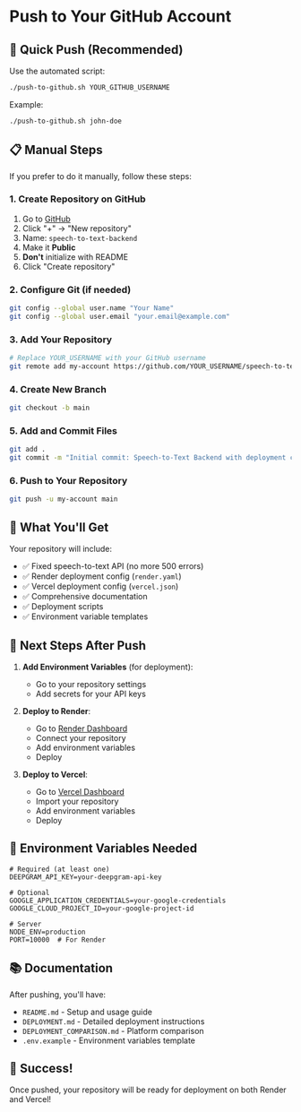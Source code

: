 # Push to Your GitHub Account

## 🚀 Quick Push (Recommended)

Use the automated script:
```bash
./push-to-github.sh YOUR_GITHUB_USERNAME
```

Example:
```bash
./push-to-github.sh john-doe
```

## 📋 Manual Steps

If you prefer to do it manually, follow these steps:

### 1. Create Repository on GitHub
1. Go to [GitHub](https://github.com)
2. Click "+" → "New repository"
3. Name: `speech-to-text-backend`
4. Make it **Public**
5. **Don't** initialize with README
6. Click "Create repository"

### 2. Configure Git (if needed)
```bash
git config --global user.name "Your Name"
git config --global user.email "your.email@example.com"
```

### 3. Add Your Repository
```bash
# Replace YOUR_USERNAME with your GitHub username
git remote add my-account https://github.com/YOUR_USERNAME/speech-to-text-backend.git
```

### 4. Create New Branch
```bash
git checkout -b main
```

### 5. Add and Commit Files
```bash
git add .
git commit -m "Initial commit: Speech-to-Text Backend with deployment configs"
```

### 6. Push to Your Repository
```bash
git push -u my-account main
```

## 🎯 What You'll Get

Your repository will include:
- ✅ Fixed speech-to-text API (no more 500 errors)
- ✅ Render deployment config (`render.yaml`)
- ✅ Vercel deployment config (`vercel.json`)
- ✅ Comprehensive documentation
- ✅ Deployment scripts
- ✅ Environment variable templates

## 🚀 Next Steps After Push

1. **Add Environment Variables** (for deployment):
   - Go to your repository settings
   - Add secrets for your API keys

2. **Deploy to Render**:
   - Go to [Render Dashboard](https://dashboard.render.com)
   - Connect your repository
   - Add environment variables
   - Deploy

3. **Deploy to Vercel**:
   - Go to [Vercel Dashboard](https://vercel.com/dashboard)
   - Import your repository
   - Add environment variables
   - Deploy

## 🔧 Environment Variables Needed

```env
# Required (at least one)
DEEPGRAM_API_KEY=your-deepgram-api-key

# Optional
GOOGLE_APPLICATION_CREDENTIALS=your-google-credentials
GOOGLE_CLOUD_PROJECT_ID=your-google-project-id

# Server
NODE_ENV=production
PORT=10000  # For Render
```

## 📚 Documentation

After pushing, you'll have:
- `README.md` - Setup and usage guide
- `DEPLOYMENT.md` - Detailed deployment instructions
- `DEPLOYMENT_COMPARISON.md` - Platform comparison
- `.env.example` - Environment variables template

## 🎉 Success!

Once pushed, your repository will be ready for deployment on both Render and Vercel!